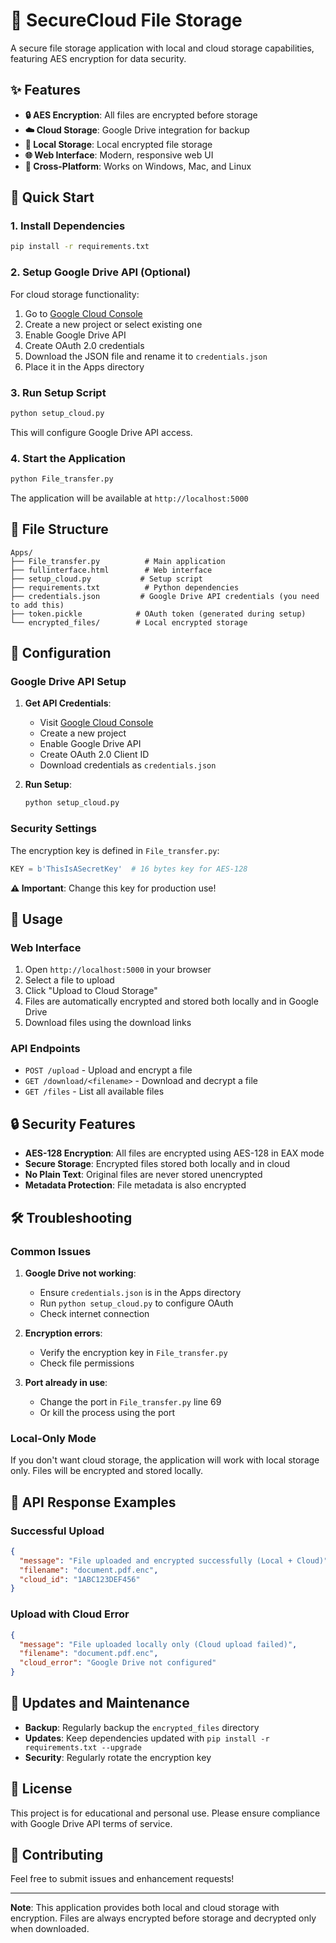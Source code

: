 # 🔐 SecureCloud File Storage

A secure file storage application with local and cloud storage capabilities, featuring AES encryption for data security.

## ✨ Features

- **🔒 AES Encryption**: All files are encrypted before storage
- **☁️ Cloud Storage**: Google Drive integration for backup
- **💾 Local Storage**: Local encrypted file storage
- **🌐 Web Interface**: Modern, responsive web UI
- **📱 Cross-Platform**: Works on Windows, Mac, and Linux

## 🚀 Quick Start

### 1. Install Dependencies

```bash
pip install -r requirements.txt
```

### 2. Setup Google Drive API (Optional)

For cloud storage functionality:

1. Go to [Google Cloud Console](https://console.cloud.google.com/)
2. Create a new project or select existing one
3. Enable Google Drive API
4. Create OAuth 2.0 credentials
5. Download the JSON file and rename it to `credentials.json`
6. Place it in the Apps directory

### 3. Run Setup Script

```bash
python setup_cloud.py
```

This will configure Google Drive API access.

### 4. Start the Application

```bash
python File_transfer.py
```

The application will be available at `http://localhost:5000`

## 📁 File Structure

```
Apps/
├── File_transfer.py          # Main application
├── fullinterface.html        # Web interface
├── setup_cloud.py           # Setup script
├── requirements.txt          # Python dependencies
├── credentials.json         # Google Drive API credentials (you need to add this)
├── token.pickle            # OAuth token (generated during setup)
└── encrypted_files/        # Local encrypted storage
```

## 🔧 Configuration

### Google Drive API Setup

1. **Get API Credentials**:
   - Visit [Google Cloud Console](https://console.cloud.google.com/)
   - Create a new project
   - Enable Google Drive API
   - Create OAuth 2.0 Client ID
   - Download credentials as `credentials.json`

2. **Run Setup**:
   ```bash
   python setup_cloud.py
   ```

### Security Settings

The encryption key is defined in `File_transfer.py`:
```python
KEY = b'ThisIsASecretKey'  # 16 bytes key for AES-128
```

**⚠️ Important**: Change this key for production use!

## 🎯 Usage

### Web Interface

1. Open `http://localhost:5000` in your browser
2. Select a file to upload
3. Click "Upload to Cloud Storage"
4. Files are automatically encrypted and stored both locally and in Google Drive
5. Download files using the download links

### API Endpoints

- `POST /upload` - Upload and encrypt a file
- `GET /download/<filename>` - Download and decrypt a file
- `GET /files` - List all available files

## 🔒 Security Features

- **AES-128 Encryption**: All files are encrypted using AES-128 in EAX mode
- **Secure Storage**: Encrypted files stored both locally and in cloud
- **No Plain Text**: Original files are never stored unencrypted
- **Metadata Protection**: File metadata is also encrypted

## 🛠️ Troubleshooting

### Common Issues

1. **Google Drive not working**:
   - Ensure `credentials.json` is in the Apps directory
   - Run `python setup_cloud.py` to configure OAuth
   - Check internet connection

2. **Encryption errors**:
   - Verify the encryption key in `File_transfer.py`
   - Check file permissions

3. **Port already in use**:
   - Change the port in `File_transfer.py` line 69
   - Or kill the process using the port

### Local-Only Mode

If you don't want cloud storage, the application will work with local storage only. Files will be encrypted and stored locally.

## 📝 API Response Examples

### Successful Upload
```json
{
  "message": "File uploaded and encrypted successfully (Local + Cloud)",
  "filename": "document.pdf.enc",
  "cloud_id": "1ABC123DEF456"
}
```

### Upload with Cloud Error
```json
{
  "message": "File uploaded locally only (Cloud upload failed)",
  "filename": "document.pdf.enc",
  "cloud_error": "Google Drive not configured"
}
```

## 🔄 Updates and Maintenance

- **Backup**: Regularly backup the `encrypted_files` directory
- **Updates**: Keep dependencies updated with `pip install -r requirements.txt --upgrade`
- **Security**: Regularly rotate the encryption key

## 📄 License

This project is for educational and personal use. Please ensure compliance with Google Drive API terms of service.

## 🤝 Contributing

Feel free to submit issues and enhancement requests!

---

**Note**: This application provides both local and cloud storage with encryption. Files are always encrypted before storage and decrypted only when downloaded. 